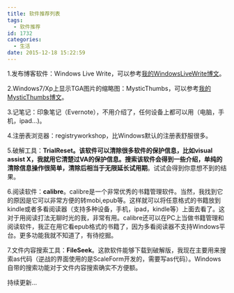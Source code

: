 ```yaml
---
title: 软件推荐列表
tags:
  - 软件推荐
id: 1732
categories:
  - 生活
date: 2015-12-18 15:22:59
---
```


1.发布博客软件：Windows Live Write，可以参考[我的WindowsLiveWrite博文](http://www.xpc-yx.com/2015/11/25/%E8%AF%95%E8%AF%95windows-live-write%E5%8F%91%E5%B8%83%E5%8D%9A%E5%AE%A2/)。

2.Windows7/Xp上显示TGA图片的缩略图：MysticThumbs，可以参考[我的MysticThumbs博文](http://www.xpc-yx.com/2015/10/12/%E5%A6%82%E4%BD%95%E8%AE%A9tga%E6%A0%BC%E5%BC%8F%E5%9B%BE%E7%89%87%E6%98%BE%E7%A4%BA%E7%BC%A9%E7%95%A5%E5%9B%BE/)。

3.记笔记：印象笔记（Evernote），不用介绍了，任何设备上都可以用（电脑，手机，ipad…)。

4.注册表浏览器：registryworkshop，比Windows默认的注册表舒服很多。

5.破解工具：**TrialReset。**该软件可以清除很多软件的保护信息，比如visual assist X，我就用它清楚过VA的保护信息。搜索该软件会得到一些介绍，单纯的清除信息操作很简单，清除后相当于**无限延长试用期**。试试会得到你意想不到的结果。

6.阅读软件：**calibre**。calibre是一个非常优秀的书籍管理软件。当然，我找到它的原因是它可以非常方便的转mobi,epub等。这样就可以将任意格式的书籍放到kindle或者多看阅读器（支持多种设备，手机，ipad，kindle等）上面去看了。这对于用阅读打法无聊时光的我，非常有用。calibre还可以在PC上当做书籍管理和阅读软件，我正在用它看epub格式的书籍了，因为多看阅读器不支持Windows平台。更多功能我就不知道了，有待挖掘。

7.文件内容搜索工具：**FileSeek**。这款软件能够下载到破解版，我现在主要用来搜索as代码（逆战的界面使用的是ScaleForm开发的，需要写as代码）。Windows自带的搜索功能对于文件内容搜索确实不方便额。

持续更新…
